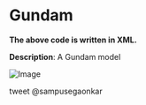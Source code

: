# Gundam


**The above code is written in XML.**

**Description**: A Gundam model  <br/>

![Image](https://user-images.githubusercontent.com/12711480/54485621-f2aefe80-48a1-11e9-99aa-73602fa73f2c.png)<br>

 tweet @sampusegaonkar
  
